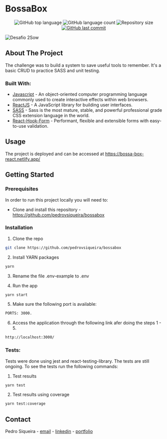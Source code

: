 # BossaBox

<p align="center">
  <img alt="GitHub top language" src="https://img.shields.io/github/languages/top/pedrovsiqueira/bossabox">
  <img alt="GitHub language count" src="https://img.shields.io/github/languages/count/pedrovsiqueira/bossabox">
  <img alt="Repository size" src="https://img.shields.io/github/repo-size/pedrovsiqueira/bossabox">
  <a href="https://github.com/pedrovsiqueira/bossabox/commits/main">
    <img alt="GitHub last commit" src="https://img.shields.io/github/last-commit/pedrovsiqueira/bossabox">
  </a>
</p>

![Desafio 2Sow ](/public/2Sow.png)

## About The Project

The challenge was to build a system to save useful tools to remember. It's a basic CRUD to practice SASS and unit testing.

### Built With:

- [Javascript](https://www.javascript.com/) - An object-oriented computer programming language commonly used to create interactive effects within web browsers.
- [ReactJS](https://pt-br.reactjs.org/) - A JavaScript library for building user interfaces.
- [SASS](https://sass-lang.com/) - Sass is the most mature, stable, and powerful professional grade CSS extension language in the world.
- [React-Hook-Form](https://react-hook-form.com/) - Performant, flexible and extensible forms with easy-to-use validation.

<!-- USAGE EXAMPLES -->

## Usage

The project is deployed and can be accessed at https://bossa-box-react.netlify.app/

<!-- GETTING STARTED -->

## Getting Started

<!-- PLACEHOLDER FOR PROJECT OVERVIEW -->

### Prerequisites

In order to run this project locally you will need to:

- Clone and install this repository - https://github.com/pedrovsiqueira/bossabox

### Installation

1. Clone the repo

```sh
git clone https://github.com/pedrovsiqueira/bossabox
```

2. Install YARN packages

```sh
yarn
```

3. Rename the file .env-example to .env

4. Run the app

```sh
yarn start
```

5. Make sure the following port is available:

```sh
PORTS: 3000.
```

6. Access the application through the following link afer doing the steps 1 - 5.

```sh
http://localhost:3000/
```

### Tests:

Tests were done using jest and react-testing-library. The tests are still ongoing. To see the tests run the following commands:

1. Test results

```sh
yarn test
```

2. Test results using coverage

```sh
yarn test:coverage
```

<!-- CONTACT -->

## Contact

Pedro Siqueira - [email](mailto:pedro.v.siqueira@gmail.com) - [linkedin](https://www.linkedin.com/in/pedrovsiqueira/) - [portfolio](http://pedrosiqueira.com.br/)

